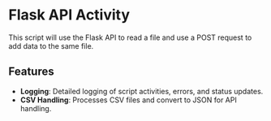 
# Flask API Activity

This script will use the Flask API to read a file and use a POST request to add data to the same file.

## Features

- **Logging**: Detailed logging of script activities, errors, and status updates.
- **CSV Handling**: Processes CSV files and convert to JSON for API handling.